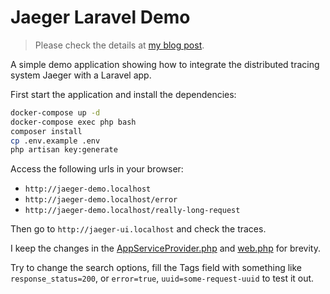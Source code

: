 # Jaeger Laravel Demo

> Please check the details at [my blog post](https://mauri870.github.io/blog/posts/opentracing-jaeger-laravel).

A simple demo application showing how to integrate the distributed tracing system Jaeger with a Laravel app.

First start the application and install the dependencies:

```bash
docker-compose up -d
docker-compose exec php bash
composer install
cp .env.example .env
php artisan key:generate
```

Access the following urls in your browser:

- `http://jaeger-demo.localhost`
- `http://jaeger-demo.localhost/error`
- `http://jaeger-demo.localhost/really-long-request`

Then go to `http://jaeger-ui.localhost` and check the traces. 

I keep the changes in the [AppServiceProvider.php](app/Providers/AppServiceProvider.php) and [web.php](routes/web.php) for brevity.

Try to change the search options, fill the Tags field with something like `response_status=200`, or `error=true`, `uuid=some-request-uuid` to test it out.